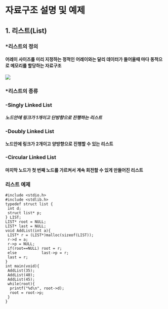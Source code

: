 # 자료구조 설명 및 예제

## 1. 리스트(List)

### *리스트의 정의

#### 어레이 사이즈를 미리 지정하는 정적인 어레이와는 달리 데이터가 들어올때 마다 동적으로 메모리를 할당하는 자료구조

![](https://www.geeksforgeeks.org/wp-content/uploads/gq/2013/03/Linkedlist.png)

### *리스트의 종류

### -Singly Linked List
##### 노드안에 링크가 1개이고 단방향으로 진행하는 리스트

### -Doubly Linked List
#### 노드안에 링크가 2개이고 양방향으로 진행할 수 있는 리스트

### -Circular Linked List
#### 마지막 노드가 첫 번째 노드를 가르켜서 계속 회전할 수 있게 만들어진 리스트

### 리스트 예제

```
#include <stdio.h>
#include <stdlib.h>
typedef struct list {
 int d;
 struct list* p;
} LIST;
LIST* root = NULL;
LIST* last = NULL;
void AddList(int a){
 LIST* r = (LIST*)malloc(sizeof(LIST));
 r->d = a;
 r->p = NULL;
 if(root==NULL) root = r;
 else           last->p = r;
 last = r;
}
int main(void){
 AddList(35);
 AddList(40);
 AddList(45);
 while(root){
  printf("%d\n", root->d);
  root = root->p;
 }
}
```
